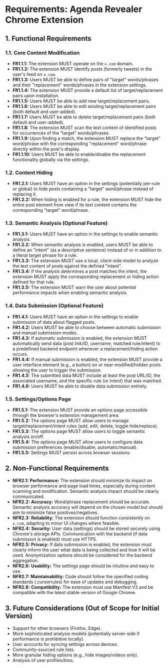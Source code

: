 # Requirements: Agenda Revealer Chrome Extension

## 1. Functional Requirements

### 1.1. Core Content Modification
- **FR1.1.1:** The extension MUST operate on the `x.com` domain.
- **FR1.1.2:** The extension MUST identify posts (formerly tweets) in the user's feed on `x.com`.
- **FR1.1.3:** Users MUST be able to define pairs of "target" words/phrases and their "replacement" words/phrases in the extension settings.
- **FR1.1.4:** The extension MUST provide a default list of target/replacement pairs upon installation.
- **FR1.1.5:** Users MUST be able to add new target/replacement pairs.
- **FR1.1.6:** Users MUST be able to edit existing target/replacement pairs (both default and user-added).
- **FR1.1.7:** Users MUST be able to delete target/replacement pairs (both default and user-added).
- **FR1.1.8:** The extension MUST scan the text content of identified posts for occurrences of the "target" words/phrases.
- **FR1.1.9:** Upon finding a match, the extension MUST replace the "target" word/phrase with the corresponding "replacement" word/phrase directly within the post's display.
- **FR1.1.10:** Users MUST be able to enable/disable the replacement functionality globally via the settings.

### 1.2. Content Hiding
- **FR1.2.1:** Users MUST have an option in the settings (potentially per-rule or global) to hide posts containing a "target" word/phrase instead of replacing it.
- **FR1.2.2:** When hiding is enabled for a rule, the extension MUST hide the entire post element from view if its text content contains the corresponding "target" word/phrase.

### 1.3. Semantic Analysis (Optional Feature)
- **FR1.3.1:** Users MUST have an option in the settings to enable semantic analysis.
- **FR1.3.2:** When semantic analysis is enabled, users MUST be able to define an "intent" (as a descriptive sentence) instead of or in addition to a literal target phrase for a rule.
- **FR1.3.3:** The extension MUST use a local, client-side model to analyze the text content of posts against the defined "intent".
- **FR1.3.4:** If the analysis determines a post matches the intent, the extension MUST apply the corresponding replacement or hiding action defined for that rule.
- **FR1.3.5:** The extension MUST warn the user about potential performance impacts when enabling semantic analysis.

### 1.4. Data Submission (Optional Feature)
- **FR1.4.1:** Users MUST have an option in the settings to enable submission of data about flagged posts.
- **FR1.4.2:** Users MUST be able to choose between automatic submission and manual submission modes.
- **FR1.4.3:** If automatic submission is enabled, the extension MUST automatically send data (post link/ID, username, matched rule/intent) to a predefined backend endpoint whenever a replacement/hiding action occurs.
- **FR1.4.4:** If manual submission is enabled, the extension MUST provide a user interface element (e.g., a button) on or near modified/hidden posts allowing the user to trigger the submission.
- **FR1.4.5:** The submitted data MUST include at least the post URL/ID, the associated username, and the specific rule (or intent) that was matched.
- **FR1.4.6:** Users MUST be able to disable data submission entirely.

### 1.5. Settings/Options Page
- **FR1.5.1:** The extension MUST provide an options page accessible through the browser's extension management area.
- **FR1.5.2:** The options page MUST allow users to manage target/replacement/intent rules (add, edit, delete, toggle hide/replace).
- **FR1.5.3:** The options page MUST allow users to toggle semantic analysis on/off.
- **FR1.5.4:** The options page MUST allow users to configure data submission preferences (enable/disable, automatic/manual).
- **FR1.5.5:** Settings MUST persist across browser sessions.

## 2. Non-Functional Requirements

- **NFR2.1:** **Performance:** The extension should minimize its impact on browser performance and page load times, especially during content scanning and modification. Semantic analysis impact should be clearly communicated.
- **NFR2.2:** **Accuracy:** Word/phrase replacement should be accurate. Semantic analysis accuracy will depend on the chosen model but should aim to minimize false positives/negatives.
- **NFR2.3:** **Reliability:** The extension should function consistently on `x.com`, adapting to minor UI changes where feasible.
- **NFR2.4:** **Security:** User data (settings) should be stored securely using Chrome's storage APIs. Communication with the backend (if data submission is enabled) must use HTTPS.
- **NFR2.5:** **Privacy:** If data submission is enabled, the extension must clearly inform the user what data is being collected and how it will be used. Anonymization options should be considered for the backend aggregation.
- **NFR2.6:** **Usability:** The settings page should be intuitive and easy to use.
- **NFR2.7:** **Maintainability:** Code should follow the specified coding standards (.cursorrules) for ease of updates and debugging.
- **NFR2.8:** **Compatibility:** The extension must use Manifest V3 and be compatible with the latest stable version of Google Chrome.

## 3. Future Considerations (Out of Scope for Initial Version)

- Support for other browsers (Firefox, Edge).
- More sophisticated analysis models (potentially server-side if performance is prohibitive locally).
- User accounts for syncing settings across devices.
- Community-sourced rule lists.
- More granular hiding options (e.g., hide images/videos only).
- Analysis of user profiles/bios. 